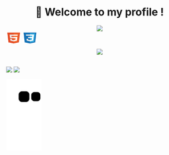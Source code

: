 <h1 align="center"> 👋 Welcome to my profile ! </h1>

<div align="center">
  <img width="800px" src="https://github.com/ProjetosNicolasGarcia/gifprofile/blob/main/gif%20profile.gif">
</div>


   


  
  <img align="center" alt="Rafa-HTML" height="30" width="40" src="https://raw.githubusercontent.com/devicons/devicon/master/icons/html5/html5-original.svg">
  <img align="center" alt="Rafa-CSS" height="30" width="40" src="https://raw.githubusercontent.com/devicons/devicon/master/icons/css3/css3-original.svg">

  <p align="center">
  <a href="https://skillicons.dev">
    <img src="https://skillicons.dev/icons?i=html,css,js,cs,php,py" />
  </a>
</p>
  
</div>
  
  ##
 
<div> 
  <a href="https://instagram.com/niickgarciaa_/" target="_blank"><img src="https://img.shields.io/badge/-Instagram-%23E4405F?style=for-the-badge&logo=instagram&logoColor=white" target="_blank"></a>
  <a href = "mailto:nicolas535.garcia@gmail.com"><img src="https://img.shields.io/badge/-Gmail-%23333?style=for-the-badge&logo=gmail&logoColor=white" target="_blank"></a>
 
  ![Snake animation](https://github.com/rafaballerini/rafaballerini/blob/output/github-contribution-grid-snake.svg)
 
</div>

